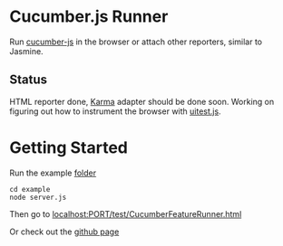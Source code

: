 # Cucumber.js Runner

Run [cucumber-js](https://raw.github.com/cucumber/cucumber-js) in the browser or attach other reporters, similar to Jasmine.

## Status

HTML reporter done, [Karma](http://karma-runner.github.com) adapter should be done soon. Working on figuring out how to instrument the browser with [uitest.js](https://github.com/tigbro/uitest.js).

# Getting Started

Run the example [folder](https://github.com/jperl/cucumber-js-runner/tree/master/example)

	
	cd example
	node server.js
	
Then go to [localhost:PORT/test/CucumberFeatureRunner.html](http://localhost:9797/test/CucumberFeatureRunner.html)

Or check out the [github page](http://jperl.github.com/cucumber-js-runner/)